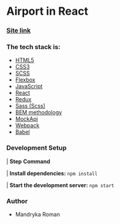 # Airport in React

### [Site link](https://lambent-queijadas-3fb68a.netlify.app/)

### The tech stack is:

- [HTML5](https://en.wikipedia.org/wiki/HTML5)
- [CSS3](https://en.wikipedia.org/wiki/Cascading_Style_Sheets)
- [SCSS](https://sass-lang.com/)
- [Flexbox](https://en.wikipedia.org/wiki/CSS_Flexible_Box_Layout)
- [JavaScript](https://learnjavascript.online/)
- [React](https://react.dev/)
- [Redux](https://redux.js.org/)
- [Sass (Scss)](https://sass-lang.com/)
- [BEM methodology](https://en.bem.info/methodology/)
- [MockApi](https://www.mockapi.com/)
- [Webpack](https://webpack.js.org/)
- [Babel](https://babeljs.io/)


### Development Setup

| **Step**                                **Command**

| **Install dependencies:**               `npm install` 

| **Start the development server:**       `npm start`

### Author

- Mandryka Roman
